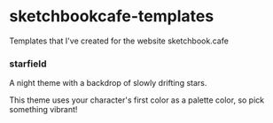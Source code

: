 # sketchbookcafe-templates
Templates that I've created for the website sketchbook.cafe

### starfield
A night theme with a backdrop of slowly drifting stars.

This theme uses your character's first color as a palette color, so pick something vibrant!